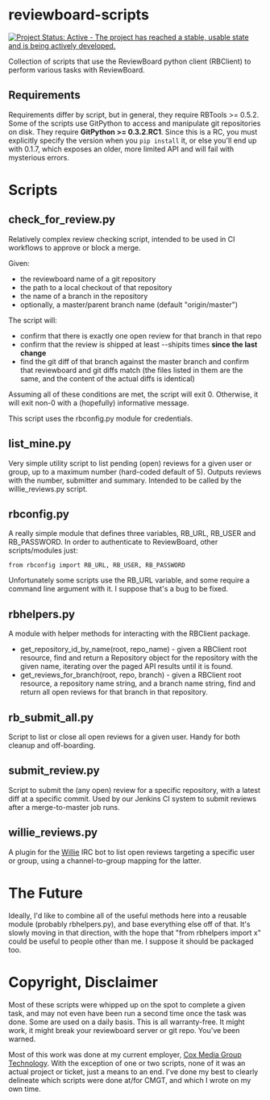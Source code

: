 reviewboard-scripts
===================

[![Project Status: Active - The project has reached a stable, usable state and is being actively developed.](http://www.repostatus.org/badges/0.1.0/active.svg)](http://www.repostatus.org/#active)

Collection of scripts that use the ReviewBoard python client (RBClient) to
perform various tasks with ReviewBoard.

Requirements
------------

Requirements differ by script, but in general, they require RBTools >= 0.5.2.
Some of the scripts use GitPython to access and manipulate git
repositories on disk. They require **GitPython >= 0.3.2.RC1**. Since this is a RC,
you must explicitly specify the version when you `pip install` it, or else
you'll end up with 0.1.7, which exposes an older, more limited API and will
fail with mysterious errors.

Scripts
=======

check_for_review.py
-------------------

Relatively complex review checking script, intended to be used in CI workflows
to approve or block a merge.

Given:

* the reviewboard name of a git repository
* the path to a local checkout of that repository
* the name of a branch in the repository
* optionally, a master/parent branch name (default "origin/master")

The script will:

* confirm that there is exactly one open review for that branch in that repo
* confirm that the review is shipped at least --shipits times **since the last change**
* find the git diff of that branch against the master branch and confirm that
  reviewboard and git diffs match (the files listed in them are the same, and
  the content of the actual diffs is identical)

Assuming all of these conditions are met, the script will exit 0. Otherwise,
it will exit non-0 with a (hopefully) informative message.

This script uses the rbconfig.py module for credentials.

list_mine.py
------------

Very simple utility script to list pending (open) reviews for a given user or
group, up to a maximum number (hard-coded default of 5). Outputs reviews with
the number, submitter and summary. Intended to be called by the
willie_reviews.py script.

rbconfig.py
-----------

A really simple module that defines three variables, RB_URL, RB_USER and RB_PASSWORD. In
order to authenticate to ReviewBoard, other scripts/modules just:

    from rbconfig import RB_URL, RB_USER, RB_PASSWORD

Unfortunately some scripts use the RB_URL variable, and some require a command
line argument with it. I suppose that's a bug to be fixed.

rbhelpers.py
------------

A module with helper methods for interacting with the RBClient package.

* get_repository_id_by_name(root, repo_name) - given a RBClient root resource,
  find and return a Repository object for the repository with the given name,
  iterating over the paged API results until it is found.
* get_reviews_for_branch(root, repo, branch) - given a RBClient root resource,
  a repository name string, and a branch name string, find and return all open
  reviews for that branch in that repository.

rb_submit_all.py
----------------

Script to list or close all open reviews for a given user. Handy for both
cleanup and off-boarding.

submit_review.py
----------------

Script to submit the (any open) review for a specific repository, with a
latest diff at a specific commit. Used by our Jenkins CI system to submit
reviews after a merge-to-master job runs.

willie_reviews.py
-----------------

A plugin for the [Willie](http://willie.dftba.net/) IRC bot to list open
reviews targeting a specific user or group, using a channel-to-group mapping
for the latter.

The Future
==========

Ideally, I'd like to combine all of the useful methods here into a reusable
module (probably rbhelpers.py), and base everything else off of that. It's
slowly moving in that direction, with the hope that "from rbhelpers import x"
could be useful to people other than me. I suppose it should be packaged too.

Copyright, Disclaimer
=====================

Most of these scripts were whipped up on the spot to complete a given task,
and may not even have been run a second time once the task was done. Some are
used on a daily basis. This is all warranty-free. It might work, it might
break your reviewboard server or git repo. You've been warned.

Most of this work was done at my current employer, [Cox Media Group Technology](http://cmgdigital.com/). 
With the exception of one or two scripts, none of it was an actual project or
ticket, just a means to an end. I've done my best to clearly delineate which
scripts were done at/for CMGT, and which I wrote on my own time.
